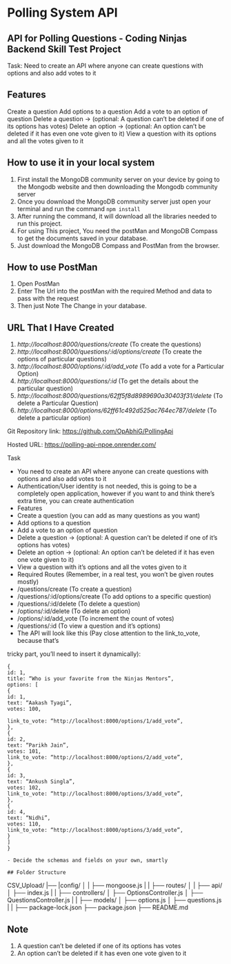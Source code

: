 # Polling System API

## API for Polling Questions - Coding Ninjas Backend Skill Test Project

Task: Need to create an API where anyone can create questions with options and also add votes to it


## Features
Create a question
Add options to a question
Add a vote to an option of question
Delete a question → (optional: A question can’t be deleted if one of its options has votes)
Delete an option → (optional: An option can’t be deleted if it has even one vote given to it)
View a question with its options and all the votes given to it

## How to use it in your local system

1. First install the MongoDB community server on your device by going to the Mongodb website and then downloading the Mongodb community server
2. Once you download the MongoDB community server just open your terminal and run the command `npm install`
3. After running the command, it will download all the libraries needed to run this project.
4. For using This project, You need the postMan and MongoDB Compass to get the documents saved in your database.
5. Just download the MongoDB Compass and PostMan from the browser.

## How to use PostMan


1. Open PostMan
2. Enter The Url into the postMan with the required Method and data to pass with the request
3. Then just Note The Change in your database.

## URL That I Have Created

1. _http://localhost:8000/questions/create_ (To create the questions)
2. _http://localhost:8000/questions/:id/options/create_ (To create the options of particular questions)
3. _http://localhost:8000/options/:id/add_vote_ (To add a vote for a Particular Option)
4. _http://localhost:8000/questions/:id_ (To get the details about the particular question)
5. _http://localhost:8000/questions/62ff5f8d8989690a30403f31/delete_ (To delete a Particular Question)
6. _http://localhost:8000/options/62ff61c492d525ac764ec787/delete_ (To delete a particular option)


Git Repository link: https://github.com/OpAbhiG/PollingApi


Hosted URL: https://polling-api-npoe.onrender.com/

Task
- You need to create an API where anyone can create questions with options and also add votes to it
- Authentication/User identity is not needed, this is going to be a completely open application, however
if you want to and think there’s extra time, you can create authentication
- Features
- Create a question (you can add as many questions as you want)
- Add options to a question
- Add a vote to an option of question
- Delete a question → (optional: A question can’t be deleted if one of it’s options has votes)
- Delete an option → (optional: An option can’t be deleted if it has even one vote given to it)
- View a question with it’s options and all the votes given to it
- Required Routes (Remember, in a real test, you won’t be given routes mostly)
- /questions/create (To create a question)
- /questions/:id/options/create (To add options to a specific question)
- /questions/:id/delete (To delete a question)
- /options/:id/delete (To delete an option)
- /options/:id/add_vote (To increment the count of votes)
- /questions/:id (To view a question and it’s options)
- The API will look like this (Pay close attention to the link_to_vote, because that’s


tricky part, you’ll need to insert it dynamically):

```
{
id: 1,
title: “Who is your favorite from the Ninjas Mentors”,
options: [
{
id: 1,
text: “Aakash Tyagi”,
votes: 100,

link_to_vote: “http://localhost:8000/options/1/add_vote”,
},
{
id: 2,
text: “Parikh Jain”,
votes: 101,
link_to_vote: “http://localhost:8000/options/2/add_vote”,
},
{
id: 3,
text: “Ankush Singla”,
votes: 102,
link_to_vote: “http://localhost:8000/options/3/add_vote”,
},
{
id: 4,
text: “Nidhi”,
votes: 110,
link_to_vote: “http://localhost:8000/options/3/add_vote”,
}
]
}

- Decide the schemas and fields on your own, smartly

## Folder Structure
```
CSV_Upload/
|── |config/
│   |      ├── mongoose.js
|   |
├── routes/
│   |      ├── api/
│   ├── index.js
|   |
├── controllers/
│   ├── OptionsController.js
│   ├── QuestionsController.js
|   |
├── models/
│   ├── options.js
│   ├── questions.js
|   |
├── package-lock.json
├── package.json
├── README.md


## Note
1. A question can’t be deleted if one of its options has votes
2. An option can’t be deleted if it has even one vote given to it
